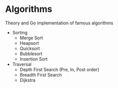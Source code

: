 # Algorithms
Theory and Go implementation of famous algorithms 

- Sorting
  - Merge Sort
  - Heapsort
  - Quicksort
  - Bubblesort
  - Insertion Sort
- Traversal
  - Depth First Search (Pre, In, Post order)
  - Breadth First Search
  - Dijkstra

